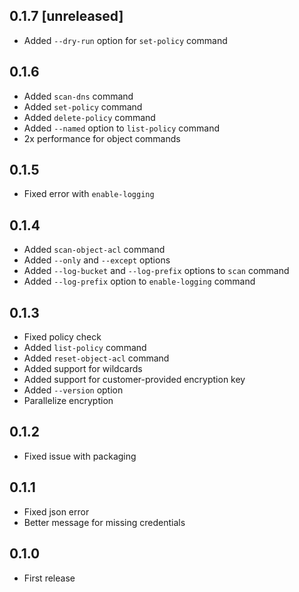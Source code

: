 ## 0.1.7 [unreleased]

- Added `--dry-run` option for `set-policy` command

## 0.1.6

- Added `scan-dns` command
- Added `set-policy` command
- Added `delete-policy` command
- Added `--named` option to `list-policy` command
- 2x performance for object commands

## 0.1.5

- Fixed error with `enable-logging`

## 0.1.4

- Added `scan-object-acl` command
- Added `--only` and `--except` options
- Added `--log-bucket` and `--log-prefix` options to `scan` command
- Added `--log-prefix` option to `enable-logging` command

## 0.1.3

- Fixed policy check
- Added `list-policy` command
- Added `reset-object-acl` command
- Added support for wildcards
- Added support for customer-provided encryption key
- Added `--version` option
- Parallelize encryption

## 0.1.2

- Fixed issue with packaging

## 0.1.1

- Fixed json error
- Better message for missing credentials

## 0.1.0

- First release
